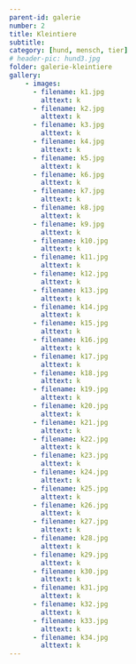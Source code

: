 ```yaml
---
parent-id: galerie
number: 2
title: Kleintiere
subtitle: 
category: [hund, mensch, tier]
# header-pic: hund3.jpg
folder: galerie-kleintiere
gallery:
    - images:
      - filename: k1.jpg
        alttext: k
      - filename: k2.jpg
        alttext: k
      - filename: k3.jpg
        alttext: k
      - filename: k4.jpg
        alttext: k
      - filename: k5.jpg
        alttext: k
      - filename: k6.jpg
        alttext: k
      - filename: k7.jpg
        alttext: k
      - filename: k8.jpg
        alttext: k
      - filename: k9.jpg
        alttext: k
      - filename: k10.jpg
        alttext: k
      - filename: k11.jpg
        alttext: k
      - filename: k12.jpg
        alttext: k
      - filename: k13.jpg
        alttext: k
      - filename: k14.jpg
        alttext: k
      - filename: k15.jpg
        alttext: k
      - filename: k16.jpg
        alttext: k
      - filename: k17.jpg
        alttext: k
      - filename: k18.jpg
        alttext: k
      - filename: k19.jpg
        alttext: k
      - filename: k20.jpg
        alttext: k
      - filename: k21.jpg
        alttext: k
      - filename: k22.jpg
        alttext: k
      - filename: k23.jpg
        alttext: k
      - filename: k24.jpg
        alttext: k
      - filename: k25.jpg
        alttext: k
      - filename: k26.jpg
        alttext: k
      - filename: k27.jpg
        alttext: k
      - filename: k28.jpg
        alttext: k
      - filename: k29.jpg
        alttext: k
      - filename: k30.jpg
        alttext: k
      - filename: k31.jpg
        alttext: k
      - filename: k32.jpg
        alttext: k
      - filename: k33.jpg
        alttext: k
      - filename: k34.jpg
        alttext: k
---
```

<!-- beschreibender Text hier -->
